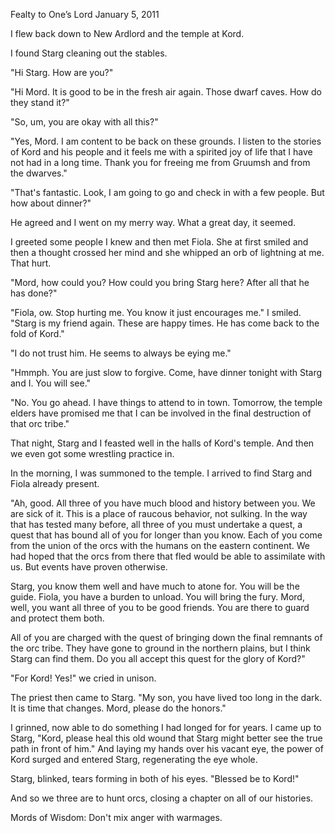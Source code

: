 Fealty to One’s Lord
January 5, 2011

I flew back down to New Ardlord and the temple at Kord.

I found Starg cleaning out the stables.

"Hi Starg. How are you?"

"Hi Mord. It is good to be in the fresh air again. Those dwarf caves. How do they stand it?"

"So, um, you are okay with all this?"

"Yes, Mord. I am content to be back on these grounds. I listen to the stories of Kord and his people and it feels me with a spirited joy of life that I have not had in a long time. Thank you for freeing me from Gruumsh and from the dwarves."

"That's fantastic. Look, I am going to go and check in with a few people. But how about dinner?"

He agreed and I went on my merry way. What a great day, it seemed.

I greeted some people I knew and then met Fiola. She at first smiled and then a thought crossed her mind and she whipped an orb of lightning at me. That hurt.

"Mord, how could you? How could you bring Starg here? After all that he has done?"

"Fiola, ow. Stop hurting me. You know it just encourages me." I smiled. "Starg is my friend again. These are happy times. He has come back to the fold of Kord."

"I do not trust him. He seems to always be eying me."

"Hmmph. You are just slow to forgive. Come, have dinner tonight with Starg and I. You will see."

"No. You go ahead. I have things to attend to in town. Tomorrow, the temple elders have promised me that I can be involved in the final destruction of that orc tribe."

That night, Starg and I feasted well in the halls of Kord's temple. And then we even got some wrestling practice in.

In the morning, I was summoned to the temple. I arrived to find Starg and Fiola already present.

"Ah, good. All three of you have much blood and history between you. We are sick of it. This is a place of raucous behavior, not sulking. In the way that has tested many before, all three of you must undertake a quest, a quest that has bound all of you for longer than you know. Each of you come from the union of the orcs with the humans on the eastern continent. We had hoped that the orcs from there that fled would be able to assimilate with us. But events have proven otherwise.

Starg, you know them well and have much to atone for. You will be the guide. Fiola, you have a burden to unload. You will bring the fury. Mord, well, you want all three of you to be good friends. You are there to guard and protect them both.

All of you are charged with the quest of bringing down the final remnants of the orc tribe. They have gone to ground in the northern plains, but I think Starg can find them. Do you all accept this quest for the glory of Kord?"

"For Kord! Yes!" we cried in unison.

The priest then came to Starg. "My son, you have lived too long in the dark. It is time that changes. Mord, please do the honors."

I grinned, now able to do something I had longed for for years. I came up to Starg, "Kord, please heal this old wound that Starg might better see the true path in front of him." And laying my hands over his vacant eye, the power of Kord surged and entered Starg, regenerating the eye whole.

Starg, blinked, tears forming in both of his eyes. "Blessed be to Kord!"

And so we three are to hunt orcs, closing a chapter on all of our histories.

Mords of Wisdom: Don't mix anger with warmages.